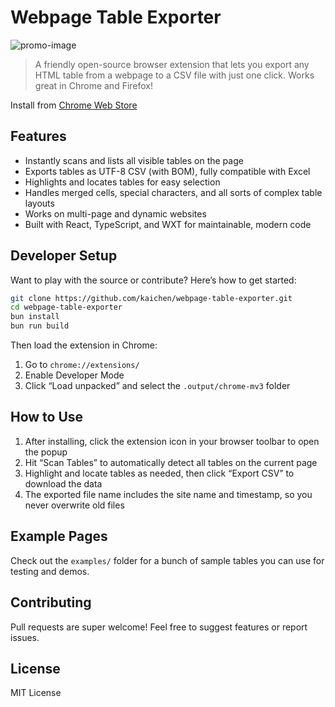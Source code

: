 # Webpage Table Exporter

![promo-image](/assets/prompo-img-1400x560.jpg)

> A friendly open-source browser extension that lets you export any HTML table from a webpage to a CSV file with just one click. Works great in Chrome and Firefox!

Install from [Chrome Web Store](https://chromewebstore.google.com/detail/web-page-table-exporter/llceinicghclnlgofnagejkeibfpgcop)

## Features
- Instantly scans and lists all visible tables on the page
- Exports tables as UTF-8 CSV (with BOM), fully compatible with Excel
- Highlights and locates tables for easy selection
- Handles merged cells, special characters, and all sorts of complex table layouts
- Works on multi-page and dynamic websites
- Built with React, TypeScript, and WXT for maintainable, modern code

## Developer Setup
Want to play with the source or contribute? Here’s how to get started:

```bash
git clone https://github.com/kaichen/webpage-table-exporter.git
cd webpage-table-exporter
bun install
bun run build
```

Then load the extension in Chrome:
1. Go to `chrome://extensions/`
2. Enable Developer Mode
3. Click “Load unpacked” and select the `.output/chrome-mv3` folder

## How to Use
1. After installing, click the extension icon in your browser toolbar to open the popup
2. Hit “Scan Tables” to automatically detect all tables on the current page
3. Highlight and locate tables as needed, then click “Export CSV” to download the data
4. The exported file name includes the site name and timestamp, so you never overwrite old files

## Example Pages
Check out the `examples/` folder for a bunch of sample tables you can use for testing and demos.

## Contributing
Pull requests are super welcome! Feel free to suggest features or report issues.

## License
MIT License
